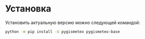 # Установка

Установить актуальную версию можно следующей командой:

```bash
python -m pip install -U pygismeteo pygismeteo-base
```
